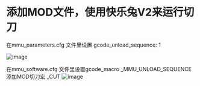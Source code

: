 # 添加MOD文件，使用快乐兔V2来运行切刀
在mmu_parameters.cfg 文件里设置 gcode_unload_sequence: 1 

![image](https://github.com/CldyBnyhni/Multicolor-MOD/assets/115746727/3b74555f-74e3-498c-a498-ef25ecebce0f)

在mmu_software.cfg 文件里设置gcode_macro _MMU_UNLOAD_SEQUENCE 添加MOD切刀宏 _CUT
![image](https://github.com/CldyBnyhni/Multicolor-MOD/assets/115746727/2c0a5223-56bd-4cdd-8773-68489df1c0e9)

